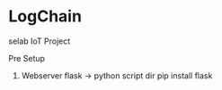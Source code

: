 # LogChain
selab IoT Project 

Pre Setup 
 1. Webserver flask -> python script dir pip install flask  
